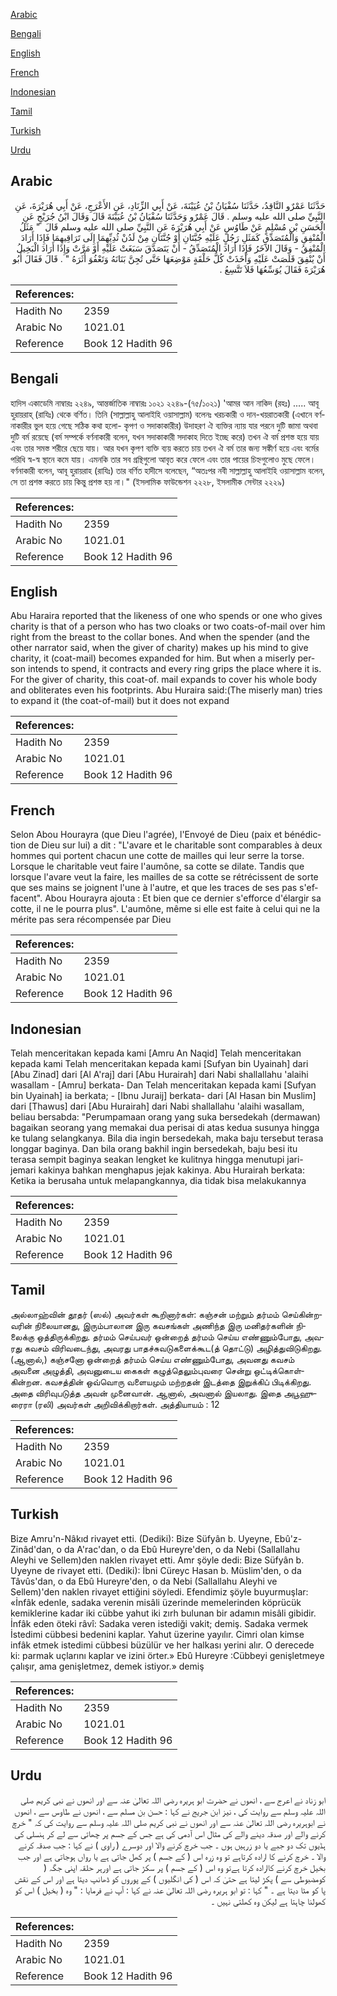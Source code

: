 [Arabic](#arabic)

[Bengali](#bengali)

[English](#english)

[French](#french)

[Indonesian](#indonesian)

[Tamil](#tamil)

[Turkish](#turkish)

[Urdu](#urdu)

## Arabic


<div dir="rtl" lang="ar" style={{fontSize:'larger',backgroundColor:'#f8f9fa',padding:20}}>
حَدَّثَنَا عَمْرٌو النَّاقِدُ، حَدَّثَنَا سُفْيَانُ بْنُ عُيَيْنَةَ، عَنْ أَبِي الزِّنَادِ، عَنِ الأَعْرَجِ، عَنْ أَبِي هُرَيْرَةَ، عَنِ النَّبِيِّ صلى الله عليه وسلم ‏.‏ قَالَ عَمْرٌو وَحَدَّثَنَا سُفْيَانُ بْنُ عُيَيْنَةَ قَالَ وَقَالَ ابْنُ جُرَيْجٍ عَنِ الْحَسَنِ بْنِ مُسْلِمٍ عَنْ طَاوُسٍ عَنْ أَبِي هُرَيْرَةَ عَنِ النَّبِيِّ صلى الله عليه وسلم قَالَ ‏ "‏ مَثَلُ الْمُنْفِقِ وَالْمُتَصَدِّقِ كَمَثَلِ رَجُلٍ عَلَيْهِ جُبَّتَانِ أَوْ جُنَّتَانِ مِنْ لَدُنْ ثُدِيِّهِمَا إِلَى تَرَاقِيهِمَا فَإِذَا أَرَادَ الْمُنْفِقُ - وَقَالَ الآخَرُ فَإِذَا أَرَادَ الْمُتَصَدِّقُ - أَنْ يَتَصَدَّقَ سَبَغَتْ عَلَيْهِ أَوْ مَرَّتْ وَإِذَا أَرَادَ الْبَخِيلُ أَنْ يُنْفِقَ قَلَصَتْ عَلَيْهِ وَأَخَذَتْ كُلُّ حَلْقَةٍ مَوْضِعَهَا حَتَّى تُجِنَّ بَنَانَهُ وَتَعْفُوَ أَثَرَهُ ‏"‏ ‏.‏ قَالَ فَقَالَ أَبُو هُرَيْرَةَ فَقَالَ يُوَسِّعُهَا فَلاَ تَتَّسِعُ ‏.‏
</div>
<div style={{backgroundColor:'#f8f9fa',padding:20, marginBottom: 10}}><table> <thead> <tr> <th>References:</th> <th></th> </tr> </thead> <tbody><tr><td>Hadith No</td><td>2359</td></tr><tr><td>Arabic No</td><td>1021.01</td></tr><tr><td>Reference</td><td>Book 12 Hadith 96</td></tr></tbody></table></div>

## Bengali


<div dir="ltr" lang="bn" style={{fontSize:'larger',backgroundColor:'#f8f9fa',padding:20}}>
হাদিস একাডেমি নাম্বারঃ ২২৪৯, আন্তর্জাতিক নাম্বারঃ ১০২১ ২২৪৯-(৭৫/১০২১) 'আমর আন নাকিদ (রহঃ) ..... আবূ হুরায়রাহ্ (রাযিঃ) থেকে বর্ণিত। তিনি (সাল্লাল্লাহু আলাইহি ওয়াসাল্লাম) বলেনঃ খরচকারী ও দান-খয়রাতকারী (এখানে বর্ণনাকারীর ভুল হয়ে গেছে সঠিক কথা হলো- কৃপণ ও সদাকাকারীর) উদাহরণ ঐ ব্যক্তির ন্যায় যার পরনে দুটি জামা অথবা দুটি বর্ম রয়েছে (বর্ম সম্পর্কে বর্ণনাকারী বলেন, যখন সদাকাকারী সদাকাহ দিতে ইচ্ছে করে) তখন ঐ বর্ম প্রশস্ত হয়ে যায় এবং তার সমস্ত শরীরে ছেয়ে যায়। আর যখন কৃপণ ব্যক্তি ব্যয় করতে চায় তখন ঐ বর্ম তার জন্য সঙ্কীর্ণ হয়ে এবং বর্মের পরিধি স্ব-স্ব স্থানে কমে যায়। এমনকি তার সব গ্রন্থিগুলো আবৃত করে ফেলে এবং তার পায়ের চিহ্নগুলোও মুছে ফেলে। বর্ণনাকারী বলেন, আবূ হুরায়রাহ (রাযিঃ) তার বর্ণিত হাদীসে বলেছেন, “অতঃপর নবী সাল্লাল্লাহু আলাইহি ওয়াসাল্লাম বলেন, সে তা প্রশস্ত করতে চায় কিন্তু প্রশস্ত হয় না।" (ইসলামিক ফাউন্ডেশন ২২২৮, ইসলামীক সেন্টার ২২২৯)
</div>
<div style={{backgroundColor:'#f8f9fa',padding:20, marginBottom: 10}}><table> <thead> <tr> <th>References:</th> <th></th> </tr> </thead> <tbody><tr><td>Hadith No</td><td>2359</td></tr><tr><td>Arabic No</td><td>1021.01</td></tr><tr><td>Reference</td><td>Book 12 Hadith 96</td></tr></tbody></table></div>

## English


<div dir="ltr" lang="en" style={{fontSize:'larger',backgroundColor:'#f8f9fa',padding:20}}>
Abu Haraira reported that the likeness of one who spends or one who gives charity is that of a person who has two cloaks or two coats-of-mail over him right from the breast to the collar bones. And when the spender (and the other narrator said, when the giver of charity) makes up his mind to give charity, it (coat-mail) becomes expanded for him. But when a miserly person intends to spend, it contracts and every ring grips the place where it is. For the giver of charity, this coat-of. mail expands to cover his whole body and obliterates even his footprints. Abu Huraira said:(The miserly man) tries to expand it (the coat-of-mail) but it does not expand
</div>
<div style={{backgroundColor:'#f8f9fa',padding:20, marginBottom: 10}}><table> <thead> <tr> <th>References:</th> <th></th> </tr> </thead> <tbody><tr><td>Hadith No</td><td>2359</td></tr><tr><td>Arabic No</td><td>1021.01</td></tr><tr><td>Reference</td><td>Book 12 Hadith 96</td></tr></tbody></table></div>

## French


<div dir="ltr" lang="fr" style={{fontSize:'larger',backgroundColor:'#f8f9fa',padding:20}}>
Selon Abou Hourayra (que Dieu l'agrée), l'Envoyé de Dieu (paix et bénédiction de Dieu sur lui) a dit : "L'avare et le charitable sont comparables à deux hommes qui portent chacun une cotte de mailles qui leur serre la torse. Lorsque le charitable veut faire l'aumône, sa cotte se dilate. Tandis que lorsque l'avare veut la faire, les mailles de sa cotte se rétrécissent de sorte que ses mains se joignent l'une à l'autre, et que les traces de ses pas s'effacent". Abou Hourayra ajouta : Et bien que ce dernier s'efforce d'élargir sa cotte, il ne le pourra plus". L'aumône, même si elle est faite à celui qui ne la mérite pas sera récompensée par Dieu
</div>
<div style={{backgroundColor:'#f8f9fa',padding:20, marginBottom: 10}}><table> <thead> <tr> <th>References:</th> <th></th> </tr> </thead> <tbody><tr><td>Hadith No</td><td>2359</td></tr><tr><td>Arabic No</td><td>1021.01</td></tr><tr><td>Reference</td><td>Book 12 Hadith 96</td></tr></tbody></table></div>

## Indonesian


<div dir="ltr" lang="id" style={{fontSize:'larger',backgroundColor:'#f8f9fa',padding:20}}>
Telah menceritakan kepada kami [Amru An Naqid] Telah menceritakan kepada kami Telah menceritakan kepada kami [Sufyan bin Uyainah] dari [Abu Zinad] dari [Al A'raj] dari [Abu Hurairah] dari Nabi shallallahu 'alaihi wasallam - [Amru] berkata- Dan Telah menceritakan kepada kami [Sufyan bin Uyainah] ia berkata; - [Ibnu Juraij] berkata- dari [Al Hasan bin Muslim] dari [Thawus] dari [Abu Hurairah] dari Nabi shallallahu 'alaihi wasallam, beliau bersabda: "Perumpamaan orang yang suka bersedekah (dermawan) bagaikan seorang yang memakai dua perisai di atas kedua susunya hingga ke tulang selangkanya. Bila dia ingin bersedekah, maka baju tersebut terasa longgar baginya. Dan bila orang bakhil ingin bersedekah, baju besi itu terasa sempit baginya seakan lengket ke kulitnya hingga menutupi jari-jemari kakinya bahkan menghapus jejak kakinya. Abu Hurairah berkata: Ketika ia berusaha untuk melapangkannya, dia tidak bisa melakukannya
</div>
<div style={{backgroundColor:'#f8f9fa',padding:20, marginBottom: 10}}><table> <thead> <tr> <th>References:</th> <th></th> </tr> </thead> <tbody><tr><td>Hadith No</td><td>2359</td></tr><tr><td>Arabic No</td><td>1021.01</td></tr><tr><td>Reference</td><td>Book 12 Hadith 96</td></tr></tbody></table></div>

## Tamil


<div dir="ltr" lang="ta" style={{fontSize:'larger',backgroundColor:'#f8f9fa',padding:20}}>
அல்லாஹ்வின் தூதர் (ஸல்) அவர்கள் கூறினார்கள்: கஞ்சன் மற்றும் தர்மம் செய்கின்றவரின் நிலையானது, இரும்பாலான இரு கவசங்கள் அணிந்த இரு மனிதர்களின் நிலைக்கு ஒத்திருக்கிறது. தர்மம் செய்பவர் ஒன்றைத் தர்மம் செய்ய எண்ணும்போது, அவரது கவசம் விரிவடைந்து, அவரது பாதச்சுவடுகளைக்கூட(த் தொட்டு) அழித்துவிடுகிறது. (ஆனால்,) கஞ்சனோ ஒன்றைத் தர்மம் செய்ய எண்ணும்போது, அவனது கவசம் அவனை அழுத்தி, அவனுடைய கைகள் கழுத்தெலும்புவரை சென்று ஒட்டிக்கொள்கின்றன. கவசத்தின் ஒவ்வொரு வளையமும் மற்றதன் இடத்தை இறுக்கிப் பிடிக்கிறது. அதை விரிவுபடுத்த அவன் முனைவான். ஆனால், அவனால் இயலாது. இதை அபூஹுரைரா (ரலி) அவர்கள் அறிவிக்கிறார்கள். அத்தியாயம் : 12
</div>
<div style={{backgroundColor:'#f8f9fa',padding:20, marginBottom: 10}}><table> <thead> <tr> <th>References:</th> <th></th> </tr> </thead> <tbody><tr><td>Hadith No</td><td>2359</td></tr><tr><td>Arabic No</td><td>1021.01</td></tr><tr><td>Reference</td><td>Book 12 Hadith 96</td></tr></tbody></table></div>

## Turkish


<div dir="ltr" lang="tr" style={{fontSize:'larger',backgroundColor:'#f8f9fa',padding:20}}>
Bize Amru'n-Nâkıd rivayet etti. (Dediki): Bize Süfyân b. Uyeyne, Ebû'z-Zinâd'dan, o da A'rac'dan, o da Ebû Hureyre'den, o da Nebi (Sallallahu Aleyhi ve Sellem)den naklen rivayet etti. Amr şöyle dedi: Bize Süfyân b. Uyeyne de rivayet etti. (Dediki): İbni Cüreyc Hasan b. Müslim'den, o da Tâvûs'dan, o da Ebû Hureyre'den, o da Nebi (Sallallahu Aleyhi ve Sellem)'den naklen rivayet ettiğini söyledi. Efendimiz şöyle buyurmuşlar: «İnfâk edenle, sadaka verenin misâli üzerinde memelerinden köprücük kemiklerine kadar iki cübbe yahut iki zırh bulunan bir adamın misâli gibidir. İnfâk eden öteki râvî: Sadaka veren istediği vakit; demiş. Sadaka vermek İstedimi cübbesi bedenini kaplar. Yahut üzerine yayılır. Cimri olan kimse infâk etmek istedimi cübbesi büzülür ve her halkası yerini alır. O derecede ki: parmak uçlarını kaplar ve izini örter.» Ebû Hureyre :Cübbeyi genişletmeye çalışır, ama genişletmez, demek istiyor.» demiş
</div>
<div style={{backgroundColor:'#f8f9fa',padding:20, marginBottom: 10}}><table> <thead> <tr> <th>References:</th> <th></th> </tr> </thead> <tbody><tr><td>Hadith No</td><td>2359</td></tr><tr><td>Arabic No</td><td>1021.01</td></tr><tr><td>Reference</td><td>Book 12 Hadith 96</td></tr></tbody></table></div>

## Urdu


<div dir="rtl" lang="ur" style={{fontSize:'larger',backgroundColor:'#f8f9fa',padding:20}}>
ابو زناد نے اعرج سے ، انھوں نے حضرت ابو ہریرہ رضی اللہ تعالیٰ عنہ سے اور انھوں نے نبی کریم صلی اللہ علیہ وسلم سے روایت کی ، نیز ابن جریج نے کہا : حسن بن مسلم سے ، انھوں نے طاوس سے ، انھوں نے ابوہریرہ رضی اللہ تعالیٰ عنہ سے اور انھوں نے نبی کریم صلی اللہ علیہ وسلم سے روایت کی کہ " خرچ کرنے والے اور صدقہ دینے والے کی مثال اس آدمی کی ہے جس کے جسم پر چھاتی سے لے کر ہنسلی کی ہڈیوں تک دو جبے یا دو زرہیں ہوں ۔ جب خرچ کرنے والا اور دوسرے ( راوی ) نے کہا : جب صدقہ کرنے والا ۔ خرچ کرنے کا ارادہ کرتاہے تو وہ زرہ اس ( کے جسم ) پر کھل جاتی ہے یا رواں ہوجاتی ہے اور جب بخیل خرچ کرنے کاارادہ کرتا ہےتو وہ اس ( کے جسم ) پر سکڑ جاتی ہے اورہر حلقہ اپنی جگہ ( کومضبوطی سے ) پکڑ لیتا ہے حتیٰ کہ اس ( کی انگلیوں ) کے پوروں کو ڈھانپ دیتا ہے اور اس کے نقش پا کو مٹا دیتا ہے ۔ " کہا : تو ابو ہریرہ رضی اللہ تعالیٰ عنہ نے کہا : آپ نے فرمایا : " وہ ( بخیل ) اس کو کھولنا چاہتا ہے لیکن وہ کھلتی نہیں ۔
</div>
<div style={{backgroundColor:'#f8f9fa',padding:20, marginBottom: 10}}><table> <thead> <tr> <th>References:</th> <th></th> </tr> </thead> <tbody><tr><td>Hadith No</td><td>2359</td></tr><tr><td>Arabic No</td><td>1021.01</td></tr><tr><td>Reference</td><td>Book 12 Hadith 96</td></tr></tbody></table></div>